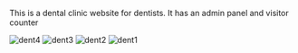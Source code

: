 This is a dental clinic website for dentists. It has an admin panel and visitor counter

![dent4](https://github.com/djedfj40/dentist-clinic-website/assets/24505484/2c7b565c-5cde-48fc-819d-3f587d759229)
![dent3](https://github.com/djedfj40/dentist-clinic-website/assets/24505484/3803b572-42b2-46ed-8ffc-a21c6182eabc)
![dent2](https://github.com/djedfj40/dentist-clinic-website/assets/24505484/e9468aa0-c9be-41cc-a28b-54e537691ca0)
![dent1](https://github.com/djedfj40/dentist-clinic-website/assets/24505484/1e961723-051d-42b3-868f-4478191fe0c5)
